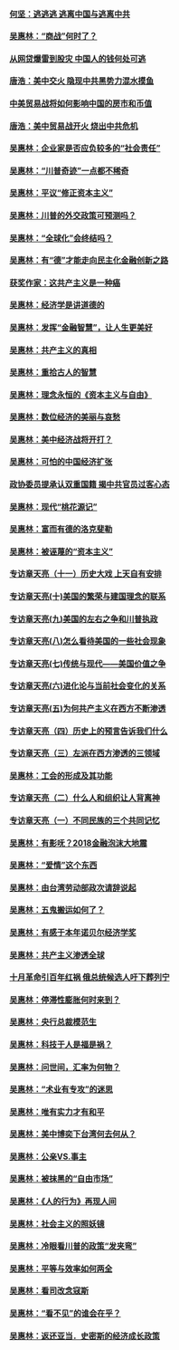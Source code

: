 #### [何坚：逃逃逃 逃离中国与逃离中共](../pages/nsc423/n10592891.md?t=10100951) 

#### [吴惠林：“商战”何时了？](../pages/nsc423/n10573558.md?t=10100951) 

#### [从网贷爆雷到股灾 中国人的钱何处可逃](../pages/nsc423/n10572800.md?t=10100951) 

#### [唐浩：美中交火 隐现中共黑势力混水摸鱼](../pages/nsc423/n10544040.md?t=10100951) 

#### [中美贸易战将如何影响中国的房市和币值](../pages/nsc423/n10543697.md?t=10100951) 

#### [唐浩：美中贸易战开火 烧出中共危机](../pages/nsc423/n10540126.md?t=10100951) 

#### [吴惠林：企业家是否应负较多的“社会责任”](../pages/nsc423/n10535022.md?t=10100951) 

#### [吴惠林：“川普奇迹”一点都不稀奇](../pages/nsc423/n10512808.md?t=10100951) 

#### [吴惠林：平议“修正资本主义”](../pages/nsc423/n10495724.md?t=10100951) 

#### [吴惠林：川普的外交政策可预测吗？](../pages/nsc423/n10462387.md?t=10100951) 

#### [吴惠林：“全球化”会终结吗？](../pages/nsc423/n10452838.md?t=10100951) 

#### [吴惠林：有“德”才能走向民主化金融创新之路](../pages/nsc423/n10432292.md?t=10100951) 

#### [获奖作家：这共产主义是一种癌](../pages/nsc423/n10431541.md?t=10100951) 

#### [吴惠林：经济学是讲道德的](../pages/nsc423/n10398014.md?t=10100951) 

#### [吴惠林：发挥“金融智慧”，让人生更美好](../pages/nsc423/n10375019.md?t=10100951) 

#### [吴惠林：共产主义的真相](../pages/nsc423/n10351394.md?t=10100951) 

#### [吴惠林：重拾古人的智慧](../pages/nsc423/n10337691.md?t=10100951) 

#### [吴惠林：理念永恒的《资本主义与自由》](../pages/nsc423/n10316274.md?t=10100951) 

#### [吴惠林：数位经济的美丽与哀愁](../pages/nsc423/n10292946.md?t=10100951) 

#### [吴惠林：美中经济战将开打？](../pages/nsc423/n10258825.md?t=10100951) 

#### [吴惠林：可怕的中国经济扩张](../pages/nsc423/n10219147.md?t=10100951) 

#### [政协委员提承认双重国籍 揭中共官员过客心态](../pages/nsc423/n10208809.md?t=10100951) 

#### [吴惠林：现代“桃花源记”](../pages/nsc423/n10185234.md?t=10100951) 

#### [吴惠林：富而有德的洛克斐勒](../pages/nsc423/n10142264.md?t=10100951) 

#### [吴惠林：被诬蔑的“资本主义”](../pages/nsc423/n10124816.md?t=10100951) 

#### [专访章天亮（十一）历史大戏 上天自有安排](../pages/nsc423/n10094905.md?t=10100951) 

#### [专访章天亮(十)美国的繁荣与建国理念的联系](../pages/nsc423/n10094899.md?t=10100951) 

#### [专访章天亮(九)美国的左右之争和川普执政](../pages/nsc423/n10094889.md?t=10100951) 

#### [专访章天亮(八)怎么看待美国的一些社会现象](../pages/nsc423/n10094857.md?t=10100951) 

#### [专访章天亮(七)传统与现代——美国价值之争](../pages/nsc423/n10093140.md?t=10100951) 

#### [专访章天亮(六)进化论与当前社会变化的关系](../pages/nsc423/n10092036.md?t=10100951) 

#### [专访章天亮(五)为何共产主义在西方不断渗透](../pages/nsc423/n10083620.md?t=10100951) 

#### [专访章天亮（四）历史上的预言告诉我们什么](../pages/nsc423/n10083606.md?t=10100951) 

#### [专访章天亮（三）左派在西方渗透的三领域](../pages/nsc423/n10081115.md?t=10100951) 

#### [吴惠林：工会的形成及其功能](../pages/nsc423/n10080633.md?t=10100951) 

#### [专访章天亮（二）什么人和组织让人背离神](../pages/nsc423/n10076637.md?t=10100951) 

#### [专访章天亮（一）不同民族的三个共同记忆](../pages/nsc423/n10074188.md?t=10100951) 

#### [吴惠林：有影呒？2018金融泡沫大地震](../pages/nsc423/n10040534.md?t=10100951) 

#### [吴惠林：“爱情”这个东西](../pages/nsc423/n10019423.md?t=10100951) 

#### [吴惠林：由台湾劳动部政次请辞说起](../pages/nsc423/n9979679.md?t=10100951) 

#### [吴惠林：五鬼搬运如何了？](../pages/nsc423/n9925338.md?t=10100951) 

#### [吴惠林：有感于本年诺贝尔经济学奖](../pages/nsc423/n9871883.md?t=10100951) 

#### [吴惠林：共产主义渗透全球](../pages/nsc423/n9812748.md?t=10100951) 

#### [十月革命引百年红祸 俄总统候选人吁下葬列宁](../pages/nsc423/n9810182.md?t=10100951) 

#### [吴惠林：停滞性膨胀何时来到？](../pages/nsc423/n9764136.md?t=10100951) 

#### [吴惠林：央行总裁模范生](../pages/nsc423/n9728134.md?t=10100951) 

#### [吴惠林：科技于人是福是祸？](../pages/nsc423/n9672982.md?t=10100951) 

#### [吴惠林：问世间，汇率为何物？](../pages/nsc423/n9621788.md?t=10100951) 

#### [吴惠林：“术业有专攻”的迷思](../pages/nsc423/n9580363.md?t=10100951) 

#### [吴惠林：唯有实力才有和平](../pages/nsc423/n9529599.md?t=10100951) 

#### [吴惠林：美中博奕下台湾何去何从？](../pages/nsc423/n9483598.md?t=10100951) 

#### [吴惠林：公亲VS.事主](../pages/nsc423/n9425637.md?t=10100951) 

#### [吴惠林：被抹黑的“自由市场”](../pages/nsc423/n9351545.md?t=10100951) 

#### [吴惠林：《人的行为》再现人间](../pages/nsc423/n9296339.md?t=10100951) 

#### [吴惠林：社会主义的照妖镜](../pages/nsc423/n9243460.md?t=10100951) 

#### [吴惠林：冷眼看川普的政策“发夹弯”](../pages/nsc423/n9120684.md?t=10100951) 

#### [吴惠林：平等与效率如何两全](../pages/nsc423/n9075430.md?t=10100951) 

#### [吴惠林：看司改念寇斯](../pages/nsc423/n9024915.md?t=10100951) 

#### [吴惠林：“看不见”的谁会在乎？](../pages/nsc423/n8977488.md?t=10100951) 

#### [吴惠林：返还亚当．史密斯的经济成长政策](../pages/nsc423/n8931896.md?t=10100951) 

